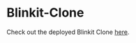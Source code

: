 # Blinkit-Clone

Check out the deployed Blinkit Clone [here](https://mausam1815.github.io/Blinkit-Clone/).
